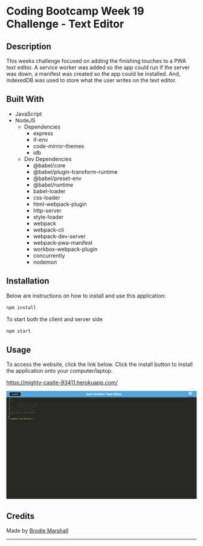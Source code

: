 # Coding Bootcamp Week 19 Challenge - Text Editor

## Description

This weeks challenge focused on adding the finishing touches to a PWA text editor. A service worker was added so the app could run if the server was down, a manifest was created so the app could be installed. And, indexedDB was used to store what the user writes on the text editor.

## Built With

- JavaScript
- NodeJS
  - Dependencies
    - express
    - if-env
    - code-mirror-themes
    - idb
  - Dev Dependencies
    - @babel/core
    - @babel/plugin-transform-runtime
    - @babel/preset-env
    - @babel/runtime
    - babel-loader
    - css-loader
    - html-webpack-plugin
    - http-server
    - style-loader
    - webpack
    - webpack-cli
    - webpack-dev-server
    - webpack-pwa-manifest
    - workbox-webpack-plugin
    - concurrently
    - nodemon

## Installation

Below are instructions on how to install and use this application:

```md
npm install
```

To start both the client and server side

```md
npm start
```

## Usage

To access the website, click the link below. Click the install button to install the application onto your computer/laptop.

https://mighty-castle-93411.herokuapp.com/

![homepage](./assets/webpage.png)

## Credits

Made by [Brodie Marshall](https://github.com/brodie02)

---
